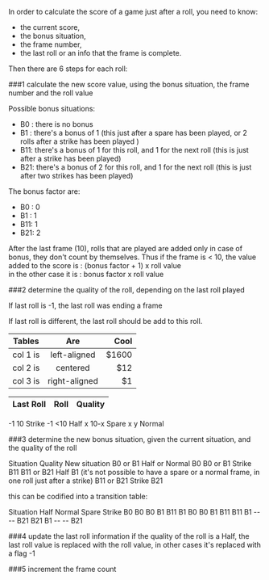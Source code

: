 In order to calculate the score of a game just after a roll, you need to know:

* the current score,
* the bonus situation,
* the frame number,
* the last roll or an info that the frame is complete. 

Then there are 6 steps for each roll:

###1 calculate the new score value, using the bonus situation, the frame number and the roll value

Possible bonus situations:

* B0 : there is no bonus
* B1 : there's a bonus of 1 (this just after a spare has been played, or 2 rolls after a strike has been played )
* B11: there's a bonus of 1 for this roll, and 1 for the next roll (this is just after a strike has been played)
* B21: there's a bonus of 2 for this roll, and 1 for the next roll (this is just after two strikes has been played)

The bonus factor are:

* B0 : 0
* B1 : 1
* B11: 1
* B21: 2

After the last frame (10), rolls that are played are added only in case of bonus, they don't count by themselves.
Thus if the frame is < 10, the value added to the score is : (bonus factor + 1) x roll value  
in the other case it is : bonus factor x roll value
 
###2 determine the quality of the roll, depending on the last roll played

If last roll is -1, the last roll was ending a frame

If last roll is different, the last roll should be add to this roll.

  | Tables   |      Are      |  Cool |
  |----------|:-------------:|------:|
  | col 1 is |  left-aligned | $1600 |
  | col 2 is |    centered   |   $12 |
  | col 3 is | right-aligned |    $1 |

  |Last Roll|Roll|Quality|
  |---------|----|-------|
  -1         10    Strike
  -1         <10   Half 
  x         10-x   Spare
  x           y    Normal

###3 determine the new bonus situation, given the current situation, and the quality of the roll

Situation   Quality           New situation
B0 or B1    Half or Normal       B0
B0 or B1    Strike               B11
B11 or B21  Half                 B1     (it's not possible to have a spare or a normal frame, in one roll just after a strike) 
B11 or B21  Strike               B21 
            
this can be codified into a transition table:

Situation  Half   Normal   Spare  Strike
  B0        B0      B0      B1     B11
  B1        B0      B0      B1     B11
  B11       B1      --      --     B21
  B21       B1      --      --     B21 

###4 update the last roll information
if the quality of the roll is a Half, the last roll value is replaced with the roll value, in other cases it's replaced with a flag -1

###5 increment the frame count





